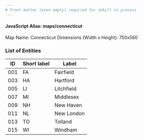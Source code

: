 ```yaml
---
# Front matter (even empty) required for Jekyll to process
---
```


#### JavaScript Alias: maps/connecticut

Map Name: Connecticut
Dimensions (Width x Height): 750x560





### List of Entities

ID | Short label | Label
---|---|---|
001|FA|Fairfield
003|HA|Hartford
005|LI|Litchfield
007|MI|Middlesex
009|NH|New Haven
011|NL|New London
013|TO|Tolland
015|WI|Windham

